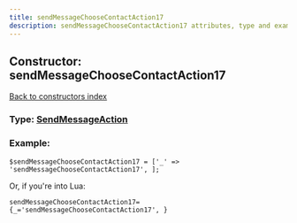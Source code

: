 ```yaml
---
title: sendMessageChooseContactAction17
description: sendMessageChooseContactAction17 attributes, type and example
---
```

## Constructor: sendMessageChooseContactAction17  
[Back to constructors index](index.md)






### Type: [SendMessageAction](../types/SendMessageAction.md)


### Example:

```
$sendMessageChooseContactAction17 = ['_' => 'sendMessageChooseContactAction17', ];
```  

Or, if you're into Lua:  


```
sendMessageChooseContactAction17={_='sendMessageChooseContactAction17', }

```


